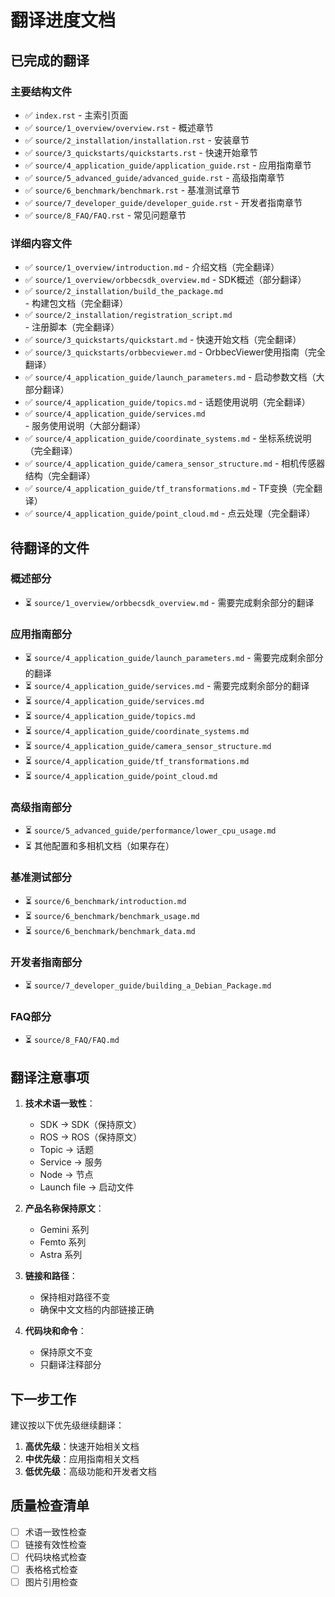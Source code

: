 # 翻译进度文档

## 已完成的翻译

### 主要结构文件
- ✅ `index.rst` - 主索引页面
- ✅ `source/1_overview/overview.rst` - 概述章节
- ✅ `source/2_installation/installation.rst` - 安装章节
- ✅ `source/3_quickstarts/quickstarts.rst` - 快速开始章节
- ✅ `source/4_application_guide/application_guide.rst` - 应用指南章节
- ✅ `source/5_advanced_guide/advanced_guide.rst` - 高级指南章节
- ✅ `source/6_benchmark/benchmark.rst` - 基准测试章节
- ✅ `source/7_developer_guide/developer_guide.rst` - 开发者指南章节
- ✅ `source/8_FAQ/FAQ.rst` - 常见问题章节

### 详细内容文件
- ✅ `source/1_overview/introduction.md` - 介绍文档（完全翻译）
- ✅ `source/1_overview/orbbecsdk_overview.md` - SDK概述（部分翻译）
- ✅ `source/2_installation/build_the_package.md` - 构建包文档（完全翻译）
- ✅ `source/2_installation/registration_script.md` - 注册脚本（完全翻译）
- ✅ `source/3_quickstarts/quickstart.md` - 快速开始文档（完全翻译）
- ✅ `source/3_quickstarts/orbbecviewer.md` - OrbbecViewer使用指南（完全翻译）
- ✅ `source/4_application_guide/launch_parameters.md` - 启动参数文档（大部分翻译）
- ✅ `source/4_application_guide/topics.md` - 话题使用说明（完全翻译）
- ✅ `source/4_application_guide/services.md` - 服务使用说明（大部分翻译）
- ✅ `source/4_application_guide/coordinate_systems.md` - 坐标系统说明（完全翻译）
- ✅ `source/4_application_guide/camera_sensor_structure.md` - 相机传感器结构（完全翻译）
- ✅ `source/4_application_guide/tf_transformations.md` - TF变换（完全翻译）
- ✅ `source/4_application_guide/point_cloud.md` - 点云处理（完全翻译）

## 待翻译的文件

### 概述部分
- ⏳ `source/1_overview/orbbecsdk_overview.md` - 需要完成剩余部分的翻译

### 应用指南部分
- ⏳ `source/4_application_guide/launch_parameters.md` - 需要完成剩余部分的翻译
- ⏳ `source/4_application_guide/services.md` - 需要完成剩余部分的翻译
- ⏳ `source/4_application_guide/services.md`
- ⏳ `source/4_application_guide/topics.md`
- ⏳ `source/4_application_guide/coordinate_systems.md`
- ⏳ `source/4_application_guide/camera_sensor_structure.md`
- ⏳ `source/4_application_guide/tf_transformations.md`
- ⏳ `source/4_application_guide/point_cloud.md`

### 高级指南部分
- ⏳ `source/5_advanced_guide/performance/lower_cpu_usage.md`
- ⏳ 其他配置和多相机文档（如果存在）

### 基准测试部分
- ⏳ `source/6_benchmark/introduction.md`
- ⏳ `source/6_benchmark/benchmark_usage.md`
- ⏳ `source/6_benchmark/benchmark_data.md`

### 开发者指南部分
- ⏳ `source/7_developer_guide/building_a_Debian_Package.md`

### FAQ部分
- ⏳ `source/8_FAQ/FAQ.md`

## 翻译注意事项

1. **技术术语一致性**：
   - SDK → SDK（保持原文）
   - ROS → ROS（保持原文）
   - Topic → 话题
   - Service → 服务
   - Node → 节点
   - Launch file → 启动文件

2. **产品名称保持原文**：
   - Gemini 系列
   - Femto 系列
   - Astra 系列

3. **链接和路径**：
   - 保持相对路径不变
   - 确保中文文档的内部链接正确

4. **代码块和命令**：
   - 保持原文不变
   - 只翻译注释部分

## 下一步工作

建议按以下优先级继续翻译：

1. **高优先级**：快速开始相关文档
2. **中优先级**：应用指南相关文档
3. **低优先级**：高级功能和开发者文档

## 质量检查清单

- [ ] 术语一致性检查
- [ ] 链接有效性检查
- [ ] 代码块格式检查
- [ ] 表格格式检查
- [ ] 图片引用检查
